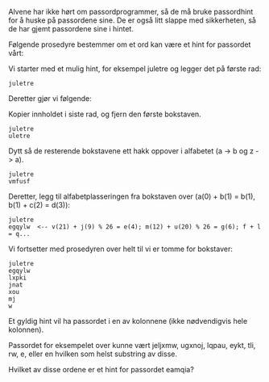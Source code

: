 Alvene har ikke hørt om passordprogrammer, så de må bruke passordhint for å huske på passordene sine. De er også litt slappe med sikkerheten, så de har gjemt passordene sine i hintet.

Følgende prosedyre bestemmer om et ord kan være et hint for passordet vårt:

Vi starter med et mulig hint, for eksempel juletre og legger det på første rad:
```
juletre
```
Deretter gjør vi følgende:

Kopier innholdet i siste rad, og fjern den første bokstaven.
```
juletre
uletre
````
Dytt så de resterende bokstavene ett hakk oppover i alfabetet (a -> b og z -> a).
```
juletre
vmfusf
```
Deretter, legg til alfabetplasseringen fra bokstaven over (a(0) + b(1) = b(1), b(1) + c(2) = d(3)):
```
juletre
egqylw  <-- v(21) + j(9) % 26 = e(4); m(12) + u(20) % 26 = g(6); f + l = q...
```
Vi fortsetter med prosedyren over helt til vi er tomme for bokstaver:
```
juletre
egqylw
lxpki
jnat
xou
mj
w
```
Et gyldig hint vil ha passordet i en av kolonnene (ikke nødvendigvis hele kolonnen).

Passordet for eksempelet over kunne vært jeljxmw, ugxnoj, lqpau, eykt, tli, rw, e, eller en hvilken som helst substring av disse.

Hvilket av disse ordene er et hint for passordet eamqia?